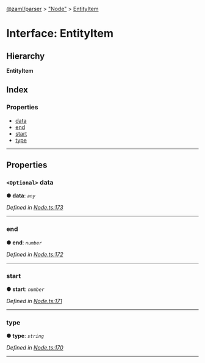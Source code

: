 [@zaml/parser](../README.md) > ["Node"](../modules/_node_.md) > [EntityItem](../interfaces/_node_.entityitem.md)

# Interface: EntityItem

## Hierarchy

**EntityItem**

## Index

### Properties

* [data](_node_.entityitem.md#data)
* [end](_node_.entityitem.md#end)
* [start](_node_.entityitem.md#start)
* [type](_node_.entityitem.md#type)

---

## Properties

<a id="data"></a>

### `<Optional>` data

**● data**: *`any`*

*Defined in [Node.ts:173](https://github.com/nexushubs/zaml-lang/blob/91fabd9/packages/zaml-parser/src/Node.ts#L173)*

___
<a id="end"></a>

###  end

**● end**: *`number`*

*Defined in [Node.ts:172](https://github.com/nexushubs/zaml-lang/blob/91fabd9/packages/zaml-parser/src/Node.ts#L172)*

___
<a id="start"></a>

###  start

**● start**: *`number`*

*Defined in [Node.ts:171](https://github.com/nexushubs/zaml-lang/blob/91fabd9/packages/zaml-parser/src/Node.ts#L171)*

___
<a id="type"></a>

###  type

**● type**: *`string`*

*Defined in [Node.ts:170](https://github.com/nexushubs/zaml-lang/blob/91fabd9/packages/zaml-parser/src/Node.ts#L170)*

___

